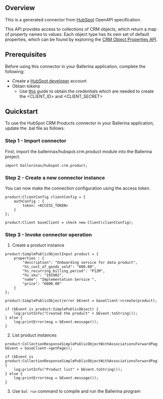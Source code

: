 ## Overview
This is a generated connector from [HubSpot](https://www.hubspot.com/) OpenAPI specification. 

This API provides access to collections of CRM objects, which return a map of property names to values. Each object type has its own set of default properties, which can be found by exploring the [CRM Object Properties API](https://developers.hubspot.com/docs/methods/crm-properties/crm-properties-overview).
 
## Prerequisites
Before using this connector in your Ballerina application, complete the following:
* Create a [HubSpot developer](https://developers.hubspot.com/) account
* Obtain tokens
    - Use [this](https://developers.hubspot.com/docs/api/working-with-oauth4) guide to obtain the credentials which are needed to create the <CLIENT_ID> and <CLIENT_SECRET>

## Quickstart
To use the HubSpot CRM Products connector in your Ballerina application, update the .bal file as follows:
### Step 1 - Import connector
First, import the ballerinax/hubspot.crm.product module into the Ballerina project.
```ballerina
import ballerinax/hubspot.crm.product;
```
### Step 2 - Create a new connector instance
You can now make the connection configuration using the access token.
```ballerina
product:ClientConfig clientConfig = {
    authConfig : {
        token: <ACCESS_TOKEN>
    }
};

product:Client baseClient = check new Client(clientConfig);

```
### Step 3 - Invoke connector operation

1. Create a product instance

```ballerina
product:SimplePublicObjectInput product = {
    properties : {
        "description": "Onboarding service for data product",
        "hs_cost_of_goods_sold": "600.00",
        "hs_recurring_billing_period": "P12M",
        "hs_sku": "191902",
        "name": "Implementation Service ",
        "price": "6000.00"
    }      
};

product:SimplePublicObject|error bEvent = baseClient->create(product);

if (bEvent is product:SimplePublicObject) {
    log:printInfo("Created the product" + bEvent.toString());
} else {
    log:printError(msg = bEvent.message());
}
```
2. List product instances

```ballerina
product:CollectionResponseSimplePublicObjectWithAssociationsForwardPaging|error bEvent = baseClient->getPage();

if (bEvent is product:CollectionResponseSimplePublicObjectWithAssociationsForwardPaging) {
    log:printInfo("Product list" + bEvent.toString());
} else {
    log:printError(msg = bEvent.message());
}
```

3. Use `bal run` command to compile and run the Ballerina program
